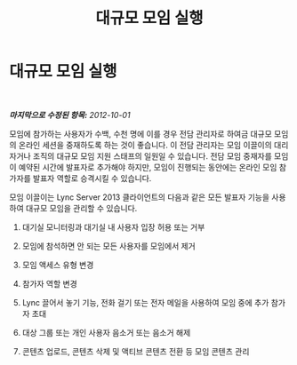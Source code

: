 ﻿---
title: 대규모 모임 실행
TOCTitle: 대규모 모임 실행
ms:assetid: dda611aa-c256-4175-b062-5fa64297de64
ms:mtpsurl: https://technet.microsoft.com/ko-kr/library/JJ205323(v=OCS.15)
ms:contentKeyID: 49305250
ms.date: 08/10/2015
mtps_version: v=OCS.15
ms.translationtype: HT
---

# 대규모 모임 실행

 

_**마지막으로 수정된 항목:** 2012-10-01_

모임에 참가하는 사용자가 수백, 수천 명에 이를 경우 전담 관리자로 하여금 대규모 모임의 온라인 세션을 중재하도록 하는 것이 좋습니다. 이 전담 관리자는 모임 이끌이의 대리자거나 조직의 대규모 모임 지원 스태프의 일원일 수 있습니다. 전담 모임 중재자를 모임이 예약된 시간에 발표자로 추가해야 하지만, 모임이 진행되는 동안에는 온라인 모임 참가자를 발표자 역할로 승격시킬 수 있습니다.

모임 이끌이는 Lync Server 2013 클라이언트의 다음과 같은 모든 발표자 기능을 사용하여 대규모 모임을 관리할 수 있습니다.

1.  대기실 모니터링과 대기실 내 사용자 입장 허용 또는 거부

2.  모임에 참석하면 안 되는 모든 사용자를 모임에서 제거

3.  모임 액세스 유형 변경

4.  참가자 역할 변경

5.  Lync 끌어서 놓기 기능, 전화 걸기 또는 전자 메일을 사용하여 모임 중에 추가 참가자 초대

6.  대상 그룹 또는 개인 사용자 음소거 또는 음소거 해제

7.  콘텐츠 업로드, 콘텐츠 삭제 및 액티브 콘텐츠 전환 등 모임 콘텐츠 관리

